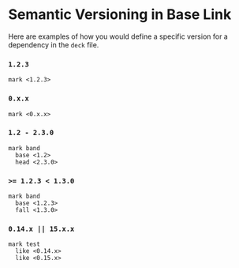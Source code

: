 # Semantic Versioning in Base Link

Here are examples of how you would define a specific version for a
dependency in the `deck` file.

### `1.2.3`

```
mark <1.2.3>
```

### `0.x.x`

```
mark <0.x.x>
```

### `1.2 - 2.3.0`

```
mark band
  base <1.2>
  head <2.3.0>
```

### `>= 1.2.3 < 1.3.0`

```
mark band
  base <1.2.3>
  fall <1.3.0>
```

### `0.14.x || 15.x.x`

```
mark test
  like <0.14.x>
  like <0.15.x>
```
